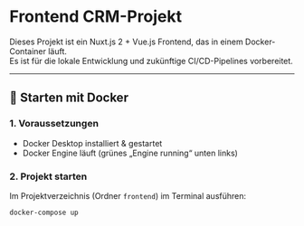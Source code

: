 # Frontend CRM-Projekt

Dieses Projekt ist ein Nuxt.js 2 + Vue.js Frontend, das in einem Docker-Container läuft.  
Es ist für die lokale Entwicklung und zukünftige CI/CD-Pipelines vorbereitet.

---

## 🚀 Starten mit Docker

### 1. Voraussetzungen

- Docker Desktop installiert & gestartet
- Docker Engine läuft (grünes „Engine running“ unten links)

### 2. Projekt starten

Im Projektverzeichnis (Ordner `frontend`) im Terminal ausführen:

```bash
docker-compose up

